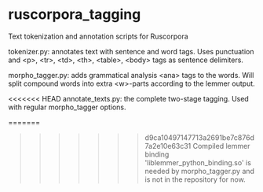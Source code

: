 ruscorpora_tagging
==================

Text tokenization and annotation scripts for Ruscorpora

tokenizer.py: annotates text with sentence <se> and word <w> tags.
Uses punctuation and &lt;p&gt;, &lt;tr&gt;, &lt;td&gt;, &lt;th&gt;, &lt;table&gt;, &lt;body&gt; tags as sentence delimiters.

morpho_tagger.py: adds grammatical analysis &lt;ana&gt; tags to the words.
Will split compound words into extra &lt;w&gt;-parts according to the lemmer output.

<<<<<<< HEAD
annotate_texts.py: the complete two-stage tagging. Used with regular morpho_tagger options.

=======
>>>>>>> d9ca10497147713a2691be7c876d7a2e10e63c31
Compiled lemmer binding 'liblemmer_python_binding.so' is needed by morpho_tagger.py and is not in the repository for now.
